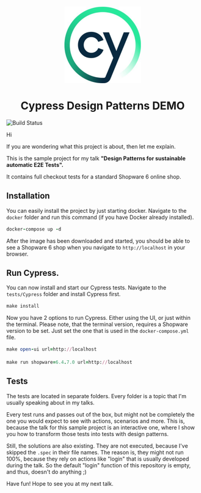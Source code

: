 <p align="center">
   <img width="200px" src="/assets/cypress.jpg">
</p>
<h1 align="center">Cypress Design Patterns DEMO</h1>


![Build Status](https://github.com/boxblinkracer/cypress-designpatterns/actions/workflows/ci_pipe.yml/badge.svg) 


Hi

If you are wondering what this project is about, then let me explain.

This is the sample project for my talk **"Design Patterns for sustainable automatic E2E Tests".**

It contains full checkout tests for a standard Shopware 6 online shop.


## Installation

You can easily install the project by just starting docker.
Navigate to the `docker` folder and run this command (if you have Docker already installed).

```ruby 
docker-compose up -d
```

After the image has been downloaded and started, you should be able to see a Shopware 6 shop when you navigate to
`http://localhost` in your browser.


## Run Cypress.

You can now install and start our Cypress tests.
Navigate to the `tests/Cypress` folder and install Cypress first.

```ruby 
make install 
```


Now you have 2 options to run Cypress. Either using the UI, or just within the terminal.
Please note, that the terminal version, requires a Shopware version to be set. Just set the one that is used in the `docker-compose.yml` file.

```ruby 
make open-ui url=http://localhost

make run shopware=6.4.7.0 url=http://localhost 
```


## Tests

The tests are located in separate folders.
Every folder is a topic that I'm usually speaking about in my talks.

Every test runs and passes out of the box, but might not be completely the one you would expect to see with actions, scenarios and more.
This is, because the talk for this sample project is an interactive one, where I show you how to transform those tests into tests with design patterns.

Still, the solutions are also existing. 
They are not executed, because I've skipped the `.spec` in their file names.
The reason is, they might not run 100%, because they rely on actions like "login" that is usually developed during the talk.
So the default "login" function of this repository is empty, and thus, doesn't do anything ;)



Have fun!
Hope to see you at my next talk.

